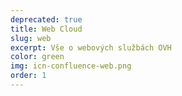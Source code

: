 ```yaml
---
deprecated: true
title: Web Cloud
slug: web
excerpt: Vše o webových službách OVH
color: green
img: icn-confluence-web.png
order: 1
---
```

